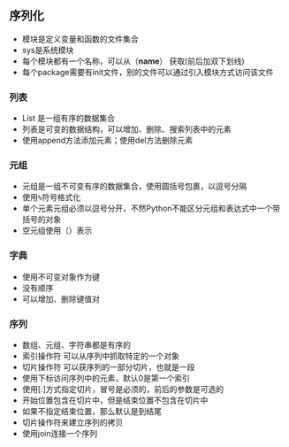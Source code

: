 ## 序列化

- 模块是定义变量和函数的文件集合
- sys是系统模块
- 每个模块都有一个名称，可以从（__name__） 获取(前后加双下划线)
- 每个package需要有init文件，别的文件可以通过引入模块方式访问该文件



### 列表

- List 是一组有序的数据集合
- 列表是可变的数据结构，可以增加、删除、搜索列表中的元素
- 使用append方法添加元素；使用del方法删除元素



### 元组

- 元组是一组不可变有序的数据集合，使用圆括号包裹，以逗号分隔
- 使用`%`符号格式化
- 单个元素元组必须以逗号分开，不然Python不能区分元组和表达式中一个带括号的对象
- 空元组使用（）表示



### 字典

- 使用不可变对象作为键
- 没有顺序
- 可以增加、删除键值对



### 序列

- 数组、元组、字符串都是有序的
- 索引操作符 可以从序列中抓取特定的一个对象
- 切片操作符  可以获序列的一部分切片，也就是一段
- 使用下标访问序列中的元素，默认0是第一个索引
- 使用[:]方式指定切片，冒号是必须的，前后的参数是可选的
- 开始位置包含在切片中，但是结束位置不包含在切片中
- 如果不指定结束位置，那么默认是到结尾
- 切片操作符来建立序列的拷贝
- 使用join连接一个序列